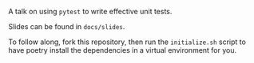 A talk on using `pytest` to write effective unit tests.

Slides can be found in `docs/slides`.

To follow along, fork this repository, then run the `initialize.sh` script to
have poetry install the dependencies in a virtual environment for you.
